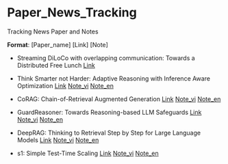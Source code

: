 # Paper_News_Tracking

Tracking News Paper and Notes

**Format**: [Paper_name] [Link] [Note]

- Streaming DiLoCo with overlapping communication: Towards a Distributed Free Lunch [Link](https://arxiv.org/pdf/2501.18512)

- Think Smarter not Harder: Adaptive Reasoning with Inference Aware Optimization [Link](https://arxiv.org/pdf/2501.17974) [Note_vi](./Note/Think_Smarter/Think_Smarter_vi.md) [Note_en](./Note/Think_Smarter/Think_Smarter_vi.md)

- CoRAG: Chain-of-Retrieval Augmented Generation [Link](https://arxiv.org/pdf/2501.14342) [Note_vi](./Note/CoRAG/CoRAG_vi.md) [Note_en](./Note/CoRAG/CoRAG_en.md)

- GuardReasoner: Towards Reasoning-based LLM Safeguards [Link](https://arxiv.org/pdf/2501.18492) [Note_vi](./Note/GuardReasoner/GuardReasoner_vi.md) [Note_en](./Note/GuardReasoner/GuardReasoner_en.md)

- DeepRAG: Thinking to Retrieval Step by Step for Large Language Models [Link](https://arxiv.org/pdf/2502.01142) [Note_vi](./Note/DeepRAG/DeepRAG_vi.md) [Note_en](./Note/DeepRAG/DeepRAG_en.md)

- s1: Simple Test-Time Scaling [Link](https://arxiv.org/pdf/2501.19393) [Note_vi](./Note/s1/s1_vi.md) [Note_en](./Note/s1/s1_en.md)
